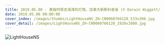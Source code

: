 ```yaml
---
title: 2019.05.08 - 黄昏时佩吉海湾的灯塔，加拿大新斯科舍省 (© Darwin Wiggett/Offset)
date: 2019.05.08 00:00:00
cover_index: /images/thumbs/LightHouseNS_ZH-CN9060766128_533x300.jpg
cover_detail: /images/LightHouseNS_ZH-CN9060766128_1920x1080.jpg
---
```


![LightHouseNS](/images/LightHouseNS_ZH-CN9060766128_1920x1080.jpg)
